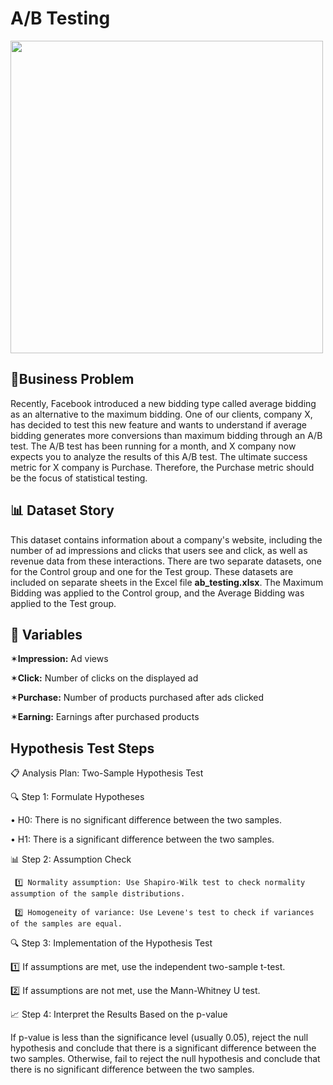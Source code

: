 # A/B Testing

<img src="https://user-images.githubusercontent.com/103461795/225143063-07e98e6d-cf4e-48ec-ae0e-87fb7ce1ac28.png" width="500">

## 💼Business Problem
Recently, Facebook introduced a new bidding type called average bidding as an alternative to the maximum bidding. One of our clients, company X, has decided to test this new feature and wants to understand if average bidding generates more conversions than maximum bidding through an A/B test. The A/B test has been running for a month, and X company now expects you to analyze the results of this A/B test. The ultimate success metric for X company is Purchase. Therefore, the Purchase metric should be the focus of statistical testing.
## 📊 Dataset Story
This dataset contains information about a company's website, including the number of ad impressions and clicks that users see and click, as well as revenue data from these interactions. There are two separate datasets, one for the Control group and one for the Test group. These datasets are included on separate sheets in the Excel file **ab_testing.xlsx**. The Maximum Bidding was applied to the Control group, and the Average Bidding was applied to the Test group.

## 📌 Variables
✶**Impression:** Ad views

✶**Click:** Number of clicks on the displayed ad

✶**Purchase:** Number of products purchased after ads clicked

✶**Earning:** Earnings after purchased products

## Hypothesis Test Steps
📋 Analysis Plan: Two-Sample Hypothesis Test

🔍 Step 1: Formulate Hypotheses

 &#8226; H0: There is no significant difference between the two samples.
 
 &#8226; H1: There is a significant difference between the two samples.
 
📊 Step 2: Assumption Check

     1️⃣ Normality assumption: Use Shapiro-Wilk test to check normality assumption of the sample distributions.

     2️⃣ Homogeneity of variance: Use Levene's test to check if variances of the samples are equal.

🔍 Step 3: Implementation of the Hypothesis Test

1️⃣ If assumptions are met, use the independent two-sample t-test.

2️⃣ If assumptions are not met, use the Mann-Whitney U test.

📈 Step 4: Interpret the Results Based on the p-value

If p-value is less than the significance level (usually 0.05), reject the null hypothesis and conclude that there is a significant difference between the two samples. Otherwise, fail to reject the null hypothesis and conclude that there is no significant difference between the two samples.
